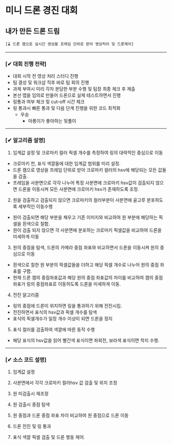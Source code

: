 # 미니 드론 경진 대회 
## 내가 만든 드론 드림
    [⌛ 드론 캠으로 실시간 영상을 프레임 단위로 받아 영상처리 및 드론제어]

***

### [✔ 대회 진행 전략]

- 대회 시작 전 영상 처리 스터디 진행
- 팀 결성 및 워크샵 직후 바로 팀 회의 진행
- 과제 부여시 미리 각자 분담한 부분 수행 및 팀장 최종 체크 후 제출
- 본선 맵을 임의로 만들어 드론으로 실제 테스트하면서 진행
- 링통과 여부 체크 및 cut-off 시간 체크 
- 링 통과시 빠른 통과 및 다음 단계 진행을 위한 코드 최적화
  * 우승
     + 아롱이가 좋아하는 뒷풀이

***

### [✔ 알고리즘 설명]
1. 임계값 설정 및 크로마키 컬러 픽셀 개수를 측정하여 링의 대략적인 중심으로 이동
* 크로마키 천, 표식 색깔들에 대한 임계값 범위를 미리 설정.
* 드론 캠으로 영상을 프레임 단위로 받아 크로마키 컬러의 hsv에 해당되는 모든 값들을 검출.
* 프레임을 사분면으로 각각 나누어 특정 사분면에 크로마키 hsv값이 검출되지 않으면 드론을 이동시켜 모든 사분면에 크로마키 hsv가 존재하도록 조정.
2. 원을 검출하고 검출되지 않으면 크로마키의 컬러부분이 사분면에 골고루 분포하도록 세부적인 이동수행
* 원이 검출되면 해당 부분을 채우고 기존 이미지와 비교하여 원 부분에 해당하는 픽셀을 흰색으로 칠함.
* 원이 검출 되지 않으면 각 사분면에 분포하는 크로마키 픽셀값을 비교하여 드론을 미세하게 이동
3. 원의 중점을 탐색, 드론의 카메라 중점 좌표와 비교하면서 드론을 이동시켜 원의 중심으로 이동
* 흰색으로 칠한 원 부분의 픽셀값들을 더하고 해당 픽셀 개수로 나누어 원의 중점 좌표를 구함.
* 현재 드론 캠의 중점좌표값과 해당 원의 중점 좌표값의 차이를 비교하여 캠의 중점좌표가 링의 중점좌표로 이동하도록 드론을 미세하게 이동.
4. 전진 알고리즘
* 링의 중점에 드론이 위치하면 링을 통과하기 위해 전진시킴.
* 전진하면서 표식의 hsv값과 픽셀 개수를 탐색
* 표식의 픽셀개수가 일정 개수 이상이 되면 드론을 정지
5. 표식 컬러를 검출하여 색깔에 따른 동작 수행
* 해당 표식의 hsv값을 읽어 빨간색 표식이면 좌회전, 보라색 표식이면 착지 수행.

***

### [✔ 소스 코드 설명]
1. 임계값 설정

2. 사분면에서 각각 크로마키 컬러hsv 값 검출 및 위치 조정

3. 원 미검출시 재조정

4. 원 검출시 중점 탐색

5. 원 중점과 드론 중점 좌표 차이 비교하여 원 중점으로 드론 이동

6. 드론 전진 및 링 통과

7. 표식 색깔 픽셀 검출 및 드론 행동 제어.


